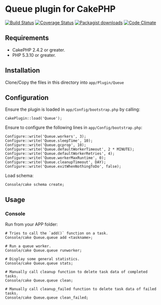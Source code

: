 # Queue plugin for CakePHP

[![Build Status](https://travis-ci.org/Oefenweb/cakephp-queue.png?branch=master)](https://travis-ci.org/Oefenweb/cakephp-queue) [![Coverage Status](https://coveralls.io/repos/Oefenweb/cakephp-queue/badge.png)](https://coveralls.io/r/Oefenweb/cakephp-queue) [![Packagist downloads](http://img.shields.io/packagist/dt/Oefenweb/cakephp-queue.svg)](https://packagist.org/packages/oefenweb/cakephp-queue) [![Code Climate](https://codeclimate.com/github/Oefenweb/cakephp-queue/badges/gpa.svg)](https://codeclimate.com/github/Oefenweb/cakephp-queue)

## Requirements

* CakePHP 2.4.2 or greater.
* PHP 5.3.10 or greater.

## Installation

Clone/Copy the files in this directory into `app/Plugin/Queue`

## Configuration

Ensure the plugin is loaded in `app/Config/bootstrap.php` by calling:

```
CakePlugin::load('Queue');
```

Ensure to configure the following lines in `app/Config/bootstrap.php`:

```
Configure::write('Queue.workers', 3);
Configure::write('Queue.sleepTime', 10);
Configure::write('Queue.gcprop', 10);
Configure::write('Queue.defaultWorkerTimeout', 2 * MINUTE);
Configure::write('Queue.defaultWorkerRetries', 4);
Configure::write('Queue.workerMaxRuntime', 0);
Configure::write('Queue.cleanupTimeout', DAY);
Configure::write('Queue.exitWhenNothingToDo', false);
```

Load schema:

```
Console/cake schema create;
```

## Usage

### Console

Run from your APP folder:

```
# Tries to call the `add()` function on a task.
Console/cake Queue.queue add <taskname>;
```

```
# Run a queue worker.
Console/cake Queue.queue runworker;
```

```
# Display some general statistics.
Console/cake Queue.queue stats;
```

```
# Manually call cleanup function to delete task data of completed tasks.
Console/cake Queue.queue clean;
```

```
# Manually call cleanup_failed function to delete task data of failed tasks.
Console/cake Queue.queue clean_failed;
```
